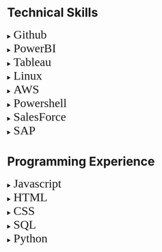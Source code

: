 # Technical Skills
<details>
<summary><span style="font-family:futura; font-size:2em;">Github</span></summary>
    
    This is my paragraph about Github. I learned a lot about Github. Here is a list of the courses I took:
    
 <ul>
  <li>Communicating using Markdown</li>
  <li>Uploading projects to Github</li>
  <li>GitHub Pages using HTML</li>
  <li>Managing merge conflicts</li>
  <li>Reviewing pull requests</li>
  <li>Securing your workflows</li>
</ul> 
Here is proof of completion:

<img src="https://raw.githubusercontent.com/czehentner98/Technical-Skills-Resume/master/Screen%20Shot%202019-09-30%20at%208.49.46%20PM.png" alt="Day 1">

<img src="https://raw.githubusercontent.com/czehentner98/Technical-Skills-Resume/master/Screen%20Shot%202019-09-30%20at%208.50.11%20PM.png" alt="Day 1">

</details> 

<details>
<summary><span style="font-family:futura; font-size:2em;">PowerBI</span></summary>

    This is my paragraph about PowerBI. I learned a lot about it. Here is a list of the courses I took:
    
 <ul>
  <li>Managing Data Transformations on the PowerBI Desktop Application</li>
  <li>Desktop Modeling</li>
  <li>Data Visualizations</li>
  <li>Online PowerBI Service</li>
  <li>Excel Data Imports and Direct Connectivity</li>
</ul> 

<img src="https://raw.githubusercontent.com/czehentner98/Technical-Skills-Resume/master/Proof%20of%20PowerBI%20Completion.png">

To practice the skills I obtained in this course, I created a dashboard to model 'New Hire Demographics' for Sample HR data. To see the dashboard in action, click on the image below:
<a href="https://www.youtube.com/watch?v=gQOR47AbiPs&feature=youtu.be"><img src="https://raw.githubusercontent.com/czehentner98/Technical-Skills-Resume/master/HR%20Dashboard.png">
</a>

</details> 

<details>
<summary><span style="font-family:futura; font-size:2em;">Tableau</span></summary>
  - 
</details>  
<details>
<summary><span style="font-family:futura; font-size:2em;">Linux</span></summary>
  - 
</details>  
<details>
<summary><span style="font-family:futura; font-size:2em;">AWS</span></summary>
  -
</details> 
<details>
<summary><span style="font-family:futura; font-size:2em;">Powershell</span></summary>
  -
</details>
<details>
<summary><span style="font-family:futura; font-size:2em;">SalesForce</span></summary>
  -
</details>
<details>
<summary><span style="font-family:futura; font-size:2em;">SAP</span></summary>
  -
</details>
  
# Programming Experience
<details>
<summary><span style="font-family:futura; font-size:2em;">Javascript</span></summary>
  - 
</details>  
<details>
<summary><span style="font-family:futura; font-size:2em;">HTML</span></summary>
  -
</details> 
<details>
<summary><span style="font-family:futura; font-size:2em;">CSS</span></summary>
  -
</details>
<details>
<summary><span style="font-family:futura; font-size:2em;">SQL</span></summary>
  -
</details>
<details>
<summary><span style="font-family:futura; font-size:2em;">Python</span></summary>
  -
</details>
